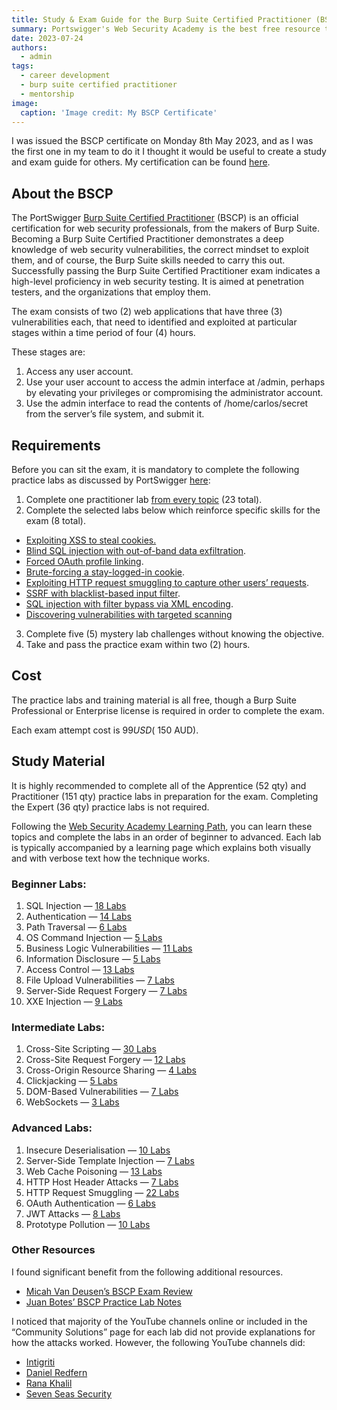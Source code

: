 ```yaml
---
title: Study & Exam Guide for the Burp Suite Certified Practitioner (BSCP)
summary: Portswigger's Web Security Academy is the best free resource to develop web application penetration testing skills. In this article, I describe my study approach and exam tips and tricks to pass the accompanying BSCP exam.
date: 2023-07-24
authors:
  - admin
tags:
  - career development
  - burp suite certified practitioner
  - mentorship
image:
  caption: 'Image credit: My BSCP Certificate'
---
```

I was issued the BSCP certificate on Monday 8th May 2023, and as I was the first one in my team to do it I thought it would be useful to create a study and exam guide for others. My certification can be found [here](https://portswigger.net/web-security/e/c/c13dedf1f6ae2f481).

## About the BSCP
The PortSwigger [Burp Suite Certified Practitioner](https://portswigger.net/web-security/certification) (BSCP) is an official certification for web security professionals, from the makers of Burp Suite. Becoming a Burp Suite Certified Practitioner demonstrates a deep knowledge of web security vulnerabilities, the correct mindset to exploit them, and of course, the Burp Suite skills needed to carry this out. Successfully passing the Burp Suite Certified Practitioner exam indicates a high-level proficiency in web security testing. It is aimed at penetration testers, and the organizations that employ them.

The exam consists of two (2) web applications that have three (3) vulnerabilities each, that need to identified and exploited at particular stages within a time period of four (4) hours.

These stages are:
1. Access any user account.
2. Use your user account to access the admin interface at /admin, perhaps by elevating your privileges or compromising the administrator account.
3. Use the admin interface to read the contents of /home/carlos/secret from the server’s file system, and submit it.

## Requirements
Before you can sit the exam, it is mandatory to complete the following practice labs as discussed by PortSwigger [here](https://portswigger.net/web-security/certification/how-to-prepare):
1. Complete one practitioner lab [from every topic](https://portswigger.net/web-security/certification/how-to-prepare/practitioner-labs-prep-step-one) (23 total).
2. Complete the selected labs below which reinforce specific skills for the exam (8 total).
* [Exploiting XSS to steal cookies.](https://portswigger.net/web-security/certification/how-to-prepare/practitioner-labs-prep-step-one)
* [Blind SQL injection with out-of-band data exfiltration](https://portswigger.net/web-security/sql-injection/blind/lab-out-of-band-data-exfiltration).
* [Forced OAuth profile linking](https://portswigger.net/web-security/oauth/lab-oauth-forced-oauth-profile-linking).
* [Brute-forcing a stay-logged-in cookie](https://portswigger.net/web-security/authentication/other-mechanisms/lab-brute-forcing-a-stay-logged-in-cookie).
* [Exploiting HTTP request smuggling to capture other users’ requests](https://portswigger.net/web-security/request-smuggling/exploiting/lab-capture-other-users-requests).
* [SSRF with blacklist-based input filter](https://portswigger.net/web-security/ssrf/lab-ssrf-with-blacklist-filter).
* [SQL injection with filter bypass via XML encoding](https://portswigger.net/web-security/sql-injection/lab-sql-injection-with-filter-bypass-via-xml-encoding).
* [Discovering vulnerabilities with targeted scanning](https://portswigger.net/web-security/essential-skills/using-burp-scanner-during-manual-testing/lab-discovering-vulnerabilities-quickly-with-targeted-scanning)
3. Complete five (5) mystery lab challenges without knowing the objective.
4. Take and pass the practice exam within two (2) hours.

## Cost
The practice labs and training material is all free, though a Burp Suite Professional or Enterprise license is required in order to complete the exam.

Each exam attempt cost is $99 USD (~$150 AUD).

## Study Material
It is highly recommended to complete all of the Apprentice (52 qty) and Practitioner (151 qty) practice labs in preparation for the exam. Completing the Expert (36 qty) practice labs is not required.

Following the [Web Security Academy Learning Path](https://portswigger.net/web-security/learning-path), you can learn these topics and complete the labs in an order of beginner to advanced. Each lab is typically accompanied by a learning page which explains both visually and with verbose text how the technique works.

### Beginner Labs:
1. SQL Injection — [18 Labs](https://portswigger.net/web-security/all-labs#sql-injection)
2. Authentication — [14 Labs](https://portswigger.net/web-security/all-labs#authentication)
3. Path Traversal — [6 Labs](https://portswigger.net/web-security/all-labs#path-traversal)
4. OS Command Injection — [5 Labs](https://portswigger.net/web-security/all-labs#os-command-injection)
5. Business Logic Vulnerabilities — [11 Labs](https://portswigger.net/web-security/all-labs#business-logic-vulnerabilities)
6. Information Disclosure — [5 Labs](https://portswigger.net/web-security/all-labs#information-disclosure)
7. Access Control — [13 Labs](https://portswigger.net/web-security/all-labs#access-control-vulnerabilities)
8. File Upload Vulnerabilities — [7 Labs](https://portswigger.net/web-security/all-labs#file-upload-vulnerabilities)
9. Server-Side Request Forgery — [7 Labs](https://portswigger.net/web-security/all-labs#server-side-request-forgery-ssrf)
10. XXE Injection — [9 Labs](https://portswigger.net/web-security/all-labs#xml-external-entity-xxe-injection)

### Intermediate Labs:
1. Cross-Site Scripting — [30 Labs](https://portswigger.net/web-security/all-labs#cross-site-scripting)
2. Cross-Site Request Forgery — [12 Labs](https://portswigger.net/web-security/all-labs#cross-site-request-forgery-csrf)
3. Cross-Origin Resource Sharing — [4 Labs](https://portswigger.net/web-security/all-labs#cross-origin-resource-sharing-cors)
4. Clickjacking — [5 Labs](https://portswigger.net/web-security/all-labs#clickjacking)
5. DOM-Based Vulnerabilities — [7 Labs](https://portswigger.net/web-security/all-labs#dom-based-vulnerabilities)
6. WebSockets — [3 Labs](https://portswigger.net/web-security/all-labs#websockets)

### Advanced Labs:
1. Insecure Deserialisation — [10 Labs](https://portswigger.net/web-security/all-labs#insecure-deserialization)
2. Server-Side Template Injection — [7 Labs](https://portswigger.net/web-security/all-labs#server-side-template-injection)
3. Web Cache Poisoning — [13 Labs](https://portswigger.net/web-security/all-labs#web-cache-poisoning)
4. HTTP Host Header Attacks — [7 Labs](https://portswigger.net/web-security/all-labs#http-host-header-attacks)
5. HTTP Request Smuggling — [22 Labs](https://portswigger.net/web-security/all-labs#http-request-smuggling)
6. OAuth Authentication — [6 Labs](https://portswigger.net/web-security/all-labs#oauth-authentication)
7. JWT Attacks — [8 Labs](https://portswigger.net/web-security/all-labs#jwt)
8. Prototype Pollution — [10 Labs](https://portswigger.net/web-security/all-labs#prototype-pollution)

### Other Resources
I found significant benefit from the following additional resources.
* [Micah Van Deusen’s BSCP Exam Review](https://micahvandeusen.com/burp-suite-certified-practitioner-exam-review/)
* [Juan Botes’ BSCP Practice Lab Notes](https://github.com/botesjuan/Burp-Suite-Certified-Practitioner-Exam-Study)

I noticed that majority of the YouTube channels online or included in the “Community Solutions” page for each lab did not provide explanations for how the attacks worked. However, the following YouTube channels did:
* [Intigriti](https://www.youtube.com/@intigriti/videos)
* [Daniel Redfern](https://www.youtube.com/@danielredfern9827/videos)
* [Rana Khalil](https://www.youtube.com/@RanaKhalil101/videos)
* [Seven Seas Security](https://www.youtube.com/@7SeasSecurity/videos)

